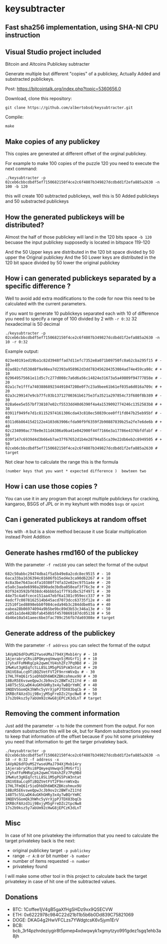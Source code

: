 # keysubtracter
## Fast sha256 implementation, using SHA-NI CPU instruction
## Visual Studio project included
Bitcoin and Altcoins Publickey subtracter

Generate multiple but different "copies" of a publickey, Actually Added and substracted publickeys.

Post: https://bitcointalk.org/index.php?topic=5360656.0

Download, clone this repository:

`git clone https://github.com/albertobsd/keysubtracter.git`

Compile:

`make`

## Make copies of any publickey

This copies are generated at different offset of the orginal publickey.

For example to make 100 copies of the puzzle 120 you need to execute the next command:

`./keysubtracter -p 02ceb6cbbcdbdf5ef7150682150f4ce2c6f4807b349827dcdbdd1f2efa885a2630 -n 100 -b 120`

this will create 100 subtracted publickeys, well this is 50 Added publickeys and 50 substracted publickeys

## How the generated publickeys will be distributed?

Almost the half of those publickey will land in the 120 bits space `-b 120` becuase the input publickey supposedly is located in bitspace 119-120

And the 50 Upper keys are distributed in the 120 bit space divided by 50 upper the Original publickey
And the 50 Lower keys are distributed in the 120 bit space divided by 50 lower the original publickey

## How i can generated publickeys separated by a specific difference ?

Well to avoid add extra modifications to the code for now this need to be calculated with the current parameters.

if you want to generate 10 publickeys separated each with 10 of difference you need to specify a range of 100 divided by 2 with `-r 0:32` 32 hexadecimal is 50 decimal

`./keysubtracter -p 02ceb6cbbcdbdf5ef7150682150f4ce2c6f4807b349827dcdbdd1f2efa885a2630 -n 10 -r 0:32`

Example output:

```
023e40191ed19ba1c82d3948ffad7d11efc7352e8a071b09750fc0a62cba295f15 # - 10
02ad82cfd538d8f9a98ea7d2393a958962d3dd783456284353084ad74e459ca98c # + 10
029649575661e11d5c7c277d008c7a6d6a56c14824e31673a5a49809f94777858e # - 20
02a1c7e1fffa740388689234491047208e0f7c23a9bee61b61ef035a6d016a709c # + 20
02a3c299147e9cb77fc03b13712700361b6175e3fa3521a297854c73f680f8b389 # - 30
028a6ee5e557bf738107e02cf5533dd40d6390f4a4a1539092774246c1352583b8 # + 30
03911f949fe7d1c81152974161306cda43c810ec50839cee0ff1fd047b25eb95bf # - 40
0311d6b86415d2122e4103d63906cfda90f9f6359f2b90887839b25a2fe7e6de6b # + 40
02c234090ac778e0e311d4306a9ba41e042900f44f7166e3a17786e4376bfdfabf # - 50
039f147c6939d4d3b66eb7ae37f67652d1b4e28794a55ca39e22db6eb2c8949505 # + 50
02ceb6cbbcdbdf5ef7150682150f4ce2c6f4807b349827dcdbdd1f2efa885a2630 # target
```

Not clear how to calculate the range this is the formula

`(number keys that you want * expected difference )  bewteen two`

## How i can use those copies ?

You can use it in any program that accept multiple publickeys for cracking, kangaroo, BSGS of JPL or in my keyhunt with modes `bsgs` or `xpoint`

## Can i generated publickeys at random offset

Yes with `-R` but is a slow method because it use Scalar multiplication instead Point Addition

## Generate hashes rmd160 of the publickey
With the parameter `-f rmd160` you can select the format of the output

```./keysubtracter -p 02ceb6cbbcdbdf5ef7150682150f4ce2c6f4807b349827dcdbdd1f2efa885a2630 -n 10 -r 0:32 -f rmd160
682c50abbc29474dba1f5a5b49e8a2cdc8ec9515 # - 10
6aca33ba1636394c01606fb15ed4e3ca90d62267 # + 10
4c8a3be7643ac4fa10380f74fa32e02ec9751a4e # - 20
e5a8c3aade6998a2890ade3bdba058eaf3f76c3e # + 20
03f9243592bf038dc4bbbb5a1f7f91dbc52f4971 # - 30
44e75c4a6fcece151aa47ebf6a1381c959ecc337 # + 30
4edcf7c0078162514b645acd7073dcc63735f12e # - 40
22510f1ed8898ebb0f084ceda94b3c284ddbe05a # + 40
eabea28b06974094a9b5be9bc89d3b53c346a13e # - 50
ca051a1de4828bfab450b5f4570869187dc05138 # + 50
4b46e10a541aeec6be3fac709c256fb7da69308e # target
```

## Generate address of the publickey
With the parameter `-f address` you can select the format of the output
```./keysubtracter -p 02ceb6cbbcdbdf5ef7150682150f4ce2c6f4807b349827dcdbdd1f2efa885a2630 -n 10 -r 0:32 -f address
1AVpN26dFDuMS2YwseUMaJ794XjMxb14ry # - 10
1AjerabryCRsi8PQmyeqVmwqn5jMVGrf1j # + 10
17yhxFFoMHRqCpk2qwmCYU4shZFz7Pq9Bd # - 20
1MwKut3gKEqTctLL8SL1M5gPG5PsW3ntat # + 20
1N1VE8aLcq9TiBQZVetFVT2F9nrnWVxQu # - 30
17HL7FmQ61r5ieDhbDh6WEKZBKcohmux9U # + 30
18BzR5E6vsweQpwJcJb9ov2c2BWTxZ11Yd # - 40
148T5c5SLwDK4uGKhGHRy3x4y7wBQrYmRC # + 40
1NQDVSGomQk3hWhc5yVrXjpPJTDX83bqCb # - 50
1KRBcFAXzd3ij9BxjyM5gFreDZc2tpcNw8 # + 50
17s2b9ksz5y7abUm92cHwG8jEPCzK3dLnT # target
```

## Removing the comment information
Just add the parameter `-x` to hide the comment from the output. For non random substraction this will be ok, but for Random substractions you need to keep that information of the offset because if you hit some privatekey you need that information to get the targer privatekey back.

```
./keysubtracter -p 02ceb6cbbcdbdf5ef7150682150f4ce2c6f4807b349827dcdbdd1f2efa885a2630 -n 10 -r 0:32 -f address -x
1AVpN26dFDuMS2YwseUMaJ794XjMxb14ry
1AjerabryCRsi8PQmyeqVmwqn5jMVGrf1j
17yhxFFoMHRqCpk2qwmCYU4shZFz7Pq9Bd
1MwKut3gKEqTctLL8SL1M5gPG5PsW3ntat
1N1VE8aLcq9TiBQZVetFVT2F9nrnWVxQu
17HL7FmQ61r5ieDhbDh6WEKZBKcohmux9U
18BzR5E6vsweQpwJcJb9ov2c2BWTxZ11Yd
148T5c5SLwDK4uGKhGHRy3x4y7wBQrYmRC
1NQDVSGomQk3hWhc5yVrXjpPJTDX83bqCb
1KRBcFAXzd3ij9BxjyM5gFreDZc2tpcNw8
17s2b9ksz5y7abUm92cHwG8jEPCzK3dLnT
```

## Misc
In case of hit one privatekey the information that you need to calculate the target privatekey back is the next:
- original publickey target `-p publickey`
- range `-r A:B` or bit number `-b number`
- number of items requested `-n number`
- privatekey found

I will make some other tool in this project to calculate back the target privatekey in case of hit one of the subtracted values.

## Donations

- BTC: 1Coffee1jV4gB5gaXfHgSHDz9xx9QSECVW
- ETH: 0x6222978c984C22d21b11b5b6b0Dd839C75821069
- DOGE: DKAG4g2HwVFCLzs7YWdgtcsK6v5jym1ErV
- BCB: bcb_3rf4pzhrdeziygir8t5pmep4xdwqwyk1xgmytzyo991gdez1sgq1ehb3a8jh
